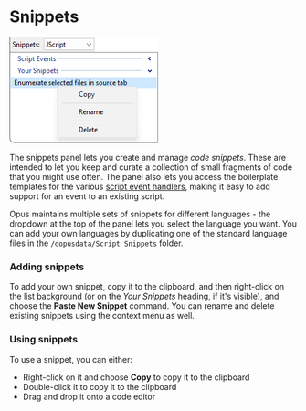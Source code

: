 # Snippets

![](/Manual/images/media/13/scripteditor_snippets.png)

The snippets panel lets you create and manage *code snippets*. These are intended to let you keep and curate a collection of small fragments of code that you might use often. The panel also lets you access the boilerplate templates for the various [script event handlers](/Manual/reference/scripting_reference/scripting_events/README.md), making it easy to add support for an event to an existing script.

Opus maintains multiple sets of snippets for different languages - the dropdown at the top of the panel lets you select the language you want. You can add your own languages by duplicating one of the standard language files in the `/dopusdata/Script Snippets` folder.

### Adding snippets

To add your own snippet, copy it to the clipboard, and then right-click on the list background (or on the *Your Snippets* heading, if it's visible), and choose the **Paste New Snippet** command. You can rename and delete existing snippets using the context menu as well.

### Using snippets

To use a snippet, you can either:

- Right-click on it and choose **Copy** to copy it to the clipboard
- Double-click it to copy it to the clipboard
- Drag and drop it onto a code editor
